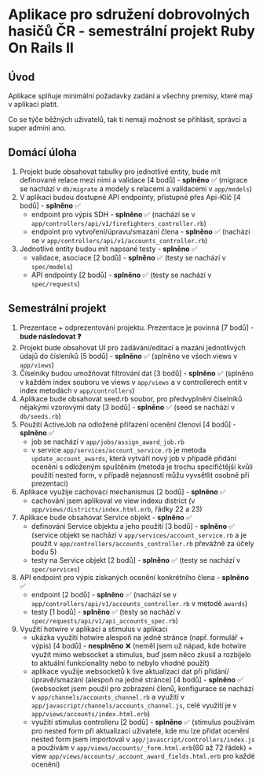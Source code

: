 # Aplikace pro sdružení dobrovolných hasičů ČR - semestrální projekt Ruby On Rails II

## Úvod

Aplikace splňuje minimální požadavky zadání a všechny premisy, které mají v aplikaci platit.

Co se týče běžných uživatelů, tak ti nemají možnost se přihlásit, správci a super admini ano.

## Domácí úloha

1. Projekt bude obsahovat tabulky pro jednotlivé entity, bude mít definované relace
   mezi nimi a validace [4 bodů] - **splněno** ✅ (migrace se nachází v `db/migrate` a modely s relacemi a validacemi v `app/models`)
2. V aplikaci budou dostupné API endpointy, přístupné přes Api-Klíč [4 bodů] - **splněno** ✅
   - endpoint pro výpis SDH - **splněno** ✅ (nachází se v `app/controllers/api/v1/firefighters_controller.rb`)
   - endpoint pro vytvoření/úpravu/smazání člena - **splněno** ✅ (nachází se v `app/controllers/api/v1/accounts_controller.rb`)
3. Jednotlivé entity budou mít napsané testy - **splněno** ✅
   - validace, asociace [2 bodů] - **splněno** ✅ (testy se nachází v `spec/models`)
   - API endpointy [2 bodů] - **splněno** ✅ (testy se nachází v `spec/requests`)

## Semestrální projekt

1. Prezentace + odprezentování projektu. Prezentace je povinná [7 bodů] - **bude následovat ❓** 
2. Projekt bude obsahovat UI pro zadávání/editaci a mazání jednotlivých údajů do
   čísleníků [5 bodů] - **splněno** ✅ (splněno ve všech views v `app/views`)
3. Číselníky budou umožňovat filtrování dat [3 bodů] - **splněno** ✅ (splněno v každém index souboru ve views v `app/views` a v controllerech entit v index metodách v `app/controllers`)
4. Aplikace bude obsahovat seed.rb soubor, pro předvyplnění číselníků nějakými
   vzorovými daty [3 bodů] - **splněno** ✅ (seed se nachází v `db/seeds.rb`)
5. Použití ActiveJob na odložené přiřazení ocenění členovi [4 bodů] - **splněno** ✅
   - job se nachází v `app/jobs/assign_award_job.rb`
   - v service `app/services/account_service.rb` je metoda `update_account_awards`, která vytváří nový job v případě přidání ocenění s odloženým spuštěním (metoda je trochu specifičtější kvůli použití nested form, v případě nejasností můžu vyvsětlit osobně při prezentaci)
6. Aplikace využije cachovací mechanismus [2 bodů] - **splněno** ✅
   - cachování jsem aplikoval ve view indexu district (v `app/views/districts/index.html.erb`, řádky 22 a 23)
7. Aplikace bude obsahovat Service objekt - **splněno** ✅
   - definování Service objektu a jeho použití [3 bodů] - **splněno** ✅ (service objekt se nachází v `app/services/account_service.rb` a je použit v `app/controllers/accounts_controller.rb` převážně za účely bodu 5)
   - testy na Service objekt [2 bodů] - **splněno** ✅ (testy se nachází v `spec/services`)
8. API endpoint pro výpis získaných ocenění konkrétního člena - **splněno** ✅
   - endpoint [2 bodů] - **splněno** ✅ (nachází se v `app/controllers/api/v1/accounts_controller.rb` v metodě `awards`)
   - testy [1 bodů] - **splněno** ✅ (testy se nachází v `spec/requests/api/v1/api_accounts_spec.rb`)
9. Využití hotwire v aplikaci a stimulus v aplikaci
   - ukázka využití hotwire alespoň na jedné stránce (např. formulář + výpis) [4
   bodů] - **nesplněno** ❌ (neměl jsem už nápad, kde hotwire využít mimo websocket a stimulus, buď jsem něco zkusil a rozbíjelo to aktuální funkcionality nebo to nebylo vhodné použít)
   - aplikace využije websocketů k live aktualizaci dat při přidání/úpravě/smazání
   (alespoň na jedné stránce) [4 bodů] - **splněno** ✅ (websocket jsem použil pro zobrazení členů, konfigurace se nachází v `app/channels/accounts_channel.rb` a využití v `app/javascript/channels/accounts_channel.js`, celé využití je v `app/views/accounts/index.html.erb`)
   - využití stimulus controlleru [2 bodů] - **splněno** ✅ (stimulus používám pro nested form při aktualizaci uživatele, kde mu lze přidat ocenění nested form jsem importoval v `app/javascript/controllers/index.js` a používám v `app/views/accounts/_form.html.erb`(60 až 72 řádek) + view `app/views/accounts/_account_award_fields.html.erb` pro každé ocenění)